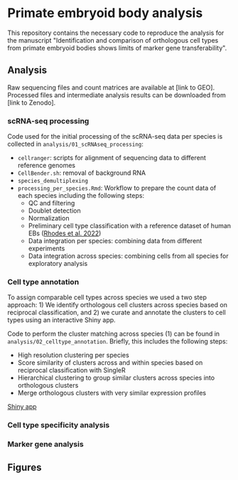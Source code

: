 # Primate embryoid body analysis
This repository contains the necessary code to reproduce the analysis for the manuscript "Identification and comparison of orthologous cell types from primate embryoid bodies shows limits of marker gene transferability".

## Analysis
Raw sequencing files and count matrices are available at [link to GEO]. Processed files and intermediate analysis results can be downloaded from [link to Zenodo].

### scRNA-seq processing
Code used for the initial processing of the scRNA-seq data per species is collected in `analysis/01_scRNAseq_processing`:

- `cellranger`: scripts for alignment of sequencing data to different reference genomes
- `CellBender.sh`: removal of background RNA
- `species_demultiplexing`
- `processing_per_species.Rmd`: Workflow to prepare the count data of each species including the following steps:
  * QC and filtering
  * Doublet detection
  * Normalization
  * Preliminary cell type classification with a reference dataset of human EBs ([Rhodes et al. 2022](https://doi.org/10.7554/eLife.71361))
  * Data integration per species: combining data from different experiments
  * Data integration across species: combining cells from all species for exploratory analysis

### Cell type annotation
To assign comparable cell types across species we used a two step approach: 1) We identify orthologous cell clusters across species based on reciprocal classification, and 2) we curate and annotate the clusters to cell types using an interactive Shiny app. 

Code to perform the cluster matching across species (1) can be found in `analysis/02_celltype_annotation`. Briefly, this includes the following steps:

- High resolution clustering per species
- Score similarity of clusters across and within species based on reciprocal classification with SingleR
- Hierarchical clustering to group similar clusters across species into orthologous clusters
- Merge orthologous clusters with very similar expression profiles

[Shiny app](https://shiny.bio.lmu.de/Cross_Species_CellType/)


### Cell type specificity analysis

### Marker gene analysis


## Figures

